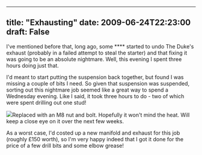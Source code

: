 
---
title: "Exhausting"
date: 2009-06-24T22:23:00
draft: False
---

I've mentioned before that, long ago, some **** started to undo The Duke's exhaust (probably in a failed attempt to steal the starter) and that fixing it was going to be an absolute nightmare.  Well, this evening I spent three hours doing just that.

I'd meant to start putting the suspension back together, but found I was missing a couple of bits I need.  So given that suspension was suspended, sorting out this nightmare job seemed like a great way to spend a Wednesday evening.  Like I said, it took three hours to do - two of which were spent drilling out one stud!

<a href="http://danandtheduke.co.uk/uploaded_images/IMG_0684-790103.jpg"><img src="http://danandtheduke.co.uk/uploaded_images/IMG_0684-790100.jpg"/></a>Replaced with an M8 nut and bolt.  Hopefully it won't mind the heat.  Will keep a close eye on it over the next few weeks.

As a worst case, I'd costed up a new manifold and exhaust for this job (roughly £150 worth), so I'm very happy indeed that I got it done for the price of a few drill bits and some elbow grease!